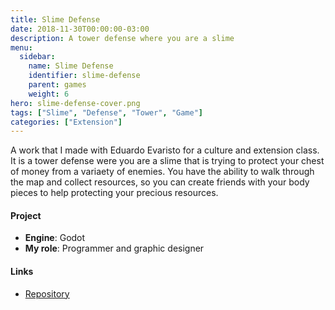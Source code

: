 ```yaml
---
title: Slime Defense
date: 2018-11-30T00:00:00-03:00
description: A tower defense where you are a slime
menu:
  sidebar:
    name: Slime Defense
    identifier: slime-defense
    parent: games
    weight: 6
hero: slime-defense-cover.png
tags: ["Slime", "Defense", "Tower", "Game"]
categories: ["Extension"]
---
```


A work that I made with Eduardo Evaristo for a culture and extension class. It is a tower defense were you are a slime that is trying to protect your chest of money from a variaety of enemies. You have the ability to walk through the map and collect resources, so you can create friends with your body pieces to help protecting your precious resources.

#### Project
* **Engine**: Godot
* **My role**: Programmer and graphic designer

#### Links
* [Repository](https://gitlab.com/Eduwzin/slime-defense)